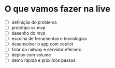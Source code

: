 # O que vamos fazer na live

- [ ] definição do problema
- [ ] protótipo vs mvp 
- [ ] desenho do mvp
- [ ] escolha de ferramentas e tecnologias
- [ ] desenvolver o app com copilot
- [ ] falar do railway e servidor efêmero
- [ ] deploy com volume
- [ ] demo rápida e próximos passos

